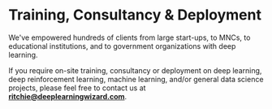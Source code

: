# Training, Consultancy & Deployment

We've empowered hundreds of clients from large start-ups, to MNCs, to educational institutions, and to government organizations with deep learning.

If you require on-site training, consultancy or deployment on deep learning, deep reinforcement learning, machine learning, and/or general data science projects, please feel free to contact us at **ritchie@deeplearningwizard.com**.
